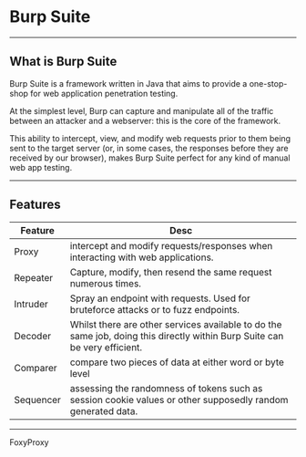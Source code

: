 # **Burp Suite**

---

## **What is Burp Suite**

Burp Suite is a framework written in Java that aims to provide a one-stop-shop for web application penetration testing.

At the simplest level, Burp can capture and manipulate all of the traffic between an attacker and a webserver: this is the core of the framework.

This ability to intercept, view, and modify web requests prior to them being sent to the target server (or, in some cases, the responses before they are received by our browser), makes Burp Suite perfect for any kind of manual web app testing.

---

## **Features**

| Feature | Desc |
| ------- | ---- |
|Proxy|intercept and modify requests/responses when interacting with web applications.|
|Repeater|Capture, modify, then resend the same request numerous times. |
|Intruder|Spray an endpoint with requests. Used for bruteforce attacks or to fuzz endpoints.|
|Decoder|Whilst there are other services available to do the same job, doing this directly within Burp Suite can be very efficient.|
|Comparer|compare two pieces of data at either word or byte level|
|Sequencer|assessing the randomness of tokens such as session cookie values or other supposedly random generated data.|

---

FoxyProxy

